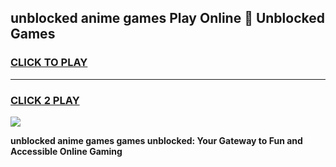 
## unblocked anime games Play Online 👋 Unblocked Games
<h3>
<a href="https://premium.freeplayer.one?title=unblocked_anime_games&ref=19F">CLICK TO PLAY</a></h3>
<hr>

<h3>
<a href="https://premium.freeplayer.one?title=unblocked_anime_games&ref=19F">CLICK 2 PLAY</a>
  
</h3>

<a href="https://premium.freeplayer.one?title=unblocked_anime_games&ref=19F"><img src="https://clearcache.store/games.png"></a>


**unblocked anime games games unblocked: Your Gateway to Fun and Accessible Online Gaming**

